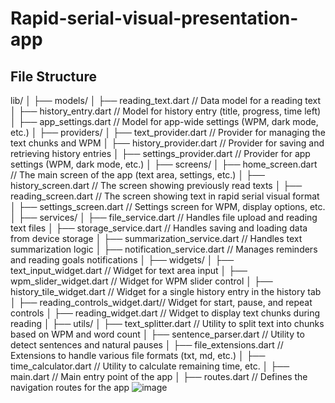 # Rapid-serial-visual-presentation-app

## File Structure
lib/
│
├── models/
│   ├── reading_text.dart           // Data model for a reading text
│   ├── history_entry.dart          // Model for history entry (title, progress, time left)
│   ├── app_settings.dart           // Model for app-wide settings (WPM, dark mode, etc.)
│
├── providers/
│   ├── text_provider.dart          // Provider for managing the text chunks and WPM
│   ├── history_provider.dart       // Provider for saving and retrieving history entries
│   ├── settings_provider.dart      // Provider for app settings (WPM, dark mode, etc.)
│
├── screens/
│   ├── home_screen.dart            // The main screen of the app (text area, settings, etc.)
│   ├── history_screen.dart         // The screen showing previously read texts
│   ├── reading_screen.dart         // The screen showing text in rapid serial visual format
│   ├── settings_screen.dart        // Settings screen for WPM, display options, etc.
│
├── services/
│   ├── file_service.dart           // Handles file upload and reading text files
│   ├── storage_service.dart        // Handles saving and loading data from device storage
│   ├── summarization_service.dart  // Handles text summarization logic
│   ├── notification_service.dart   // Manages reminders and reading goals notifications
│
├── widgets/
│   ├── text_input_widget.dart      // Widget for text area input
│   ├── wpm_slider_widget.dart      // Widget for WPM slider control
│   ├── history_tile_widget.dart    // Widget for a single history entry in the history tab
│   ├── reading_controls_widget.dart// Widget for start, pause, and repeat controls
│   ├── reading_widget.dart         // Widget to display text chunks during reading
│
├── utils/
│   ├── text_splitter.dart          // Utility to split text into chunks based on WPM and word count
│   ├── sentence_parser.dart        // Utility to detect sentences and natural pauses
│   ├── file_extensions.dart        // Extensions to handle various file formats (txt, md, etc.)
│   ├── time_calculator.dart        // Utility to calculate remaining time, etc.
│
├── main.dart                       // Main entry point of the app
│
├── routes.dart                     // Defines the navigation routes for the app
![image](https://github.com/user-attachments/assets/a44a60c0-ca84-47a6-909c-5358de4cdde7)
